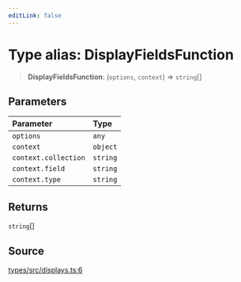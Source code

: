 ```yaml
---
editLink: false
---
```


# Type alias: DisplayFieldsFunction

> **DisplayFieldsFunction**: (`options`, `context`) => `string`[]

## Parameters

| Parameter            | Type     |
| :------------------- | :------- |
| `options`            | `any`    |
| `context`            | `object` |
| `context.collection` | `string` |
| `context.field`      | `string` |
| `context.type`       | `string` |

## Returns

`string`[]

## Source

[types/src/displays.ts:6](https://github.com/directus/directus/blob/7789a6c53/packages/types/src/displays.ts#L6)
